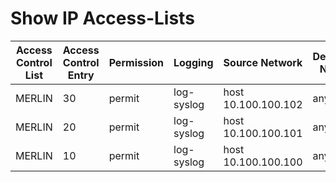 # Show IP Access-Lists
| Access Control List | Access Control Entry | Permission | Logging | Source Network | Destination Network | L3 Protocol | L4 Protocol | Operator | Port |
| ------------------- | -------------------- | ---------- | ------- | -------------- | ------------------- | ----------- | ----------- | -------- | ---- |
| MERLIN | 30 | permit | log-syslog | host 10.100.100.102 | any any | ipv4 | N/A | N/A | N/A |
| MERLIN | 20 | permit | log-syslog | host 10.100.100.101 | any any | ipv4 | N/A | N/A | N/A |
| MERLIN | 10 | permit | log-syslog | host 10.100.100.100 | any any | ipv4 | N/A | N/A | N/A |
